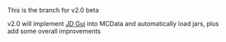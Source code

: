 This is the branch for v2.0 beta

v2.0 will implement [JD Gui](https://github.com/java-decompiler/jd-gui) into MCData and automatically load jars, plus add some overall improvements
